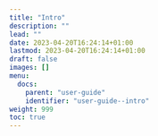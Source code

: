 ```yaml
---
title: "Intro"
description: ""
lead: ""
date: 2023-04-20T16:24:14+01:00
lastmod: 2023-04-20T16:24:14+01:00
draft: false
images: []
menu:
  docs:
    parent: "user-guide"
    identifier: "user-guide--intro"
weight: 999
toc: true
---
```

